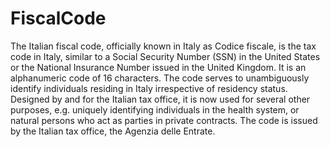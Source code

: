 # FiscalCode
The Italian fiscal code, officially known in Italy as Codice fiscale, is the tax code in Italy, similar to a Social Security Number (SSN) in the United States or the National Insurance Number issued in the United Kingdom. It is an alphanumeric code of 16 characters. The code serves to unambiguously identify individuals residing in Italy irrespective of residency status. Designed by and for the Italian tax office, it is now used for several other purposes, e.g. uniquely identifying individuals in the health system, or natural persons who act as parties in private contracts. The code is issued by the Italian tax office, the Agenzia delle Entrate.
